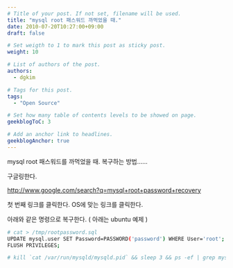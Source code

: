 ```yaml
---
# Title of your post. If not set, filename will be used.
title: "mysql root 패스워드 까먹었을 때."
date: 2010-07-20T10:27:00+09:00
draft: false

# Set weigth to 1 to mark this post as sticky post.
weight: 10

# List of authors of the post.
authors:
  - dgkim

# Tags for this post.
tags:
  - "Open Source"

# Set how many table of contents levels to be showed on page.
geekblogToC: 3

# Add an anchor link to headlines.
geekblogAnchor: true
---
```


mysql root 패스워드를 까먹었을 때. 복구하는 방법......

구글링한다.

<a href="http://www.google.com/search?q=mysql+root+password+recovery">http://www.google.com/search?q=mysql+root+password+recovery</a>

첫 번째 링크를 클릭한다.
OS에 맞는 링크를 클릭한다.

아래와 같은 명령으로 복구한다.
( 아래는 ubuntu 예제 )

```bash
# cat > /tmp/rootpassword.sql
UPDATE mysql.user SET Password=PASSWORD('password') WHERE User='root';
FLUSH PRIVILEGES;

# kill `cat /var/run/mysqld/mysqld.pid` && sleep 3 && ps -ef | grep mysql && mysqld_safe --init-file=/tmp/rootpassword.sql &
```
